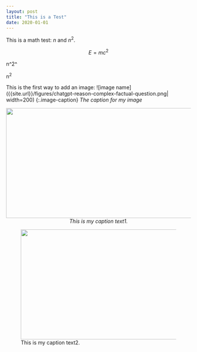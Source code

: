 ```yaml
---
layout: post
title: "This is a Test"
date: 2020-01-01 
---
```


This is a math test: $n$ and $n^2$.

$$ E = m c^2 $$

n^2^

n<sup>2</sup>


This is the first way to add an image: ![image name]({{site.url}}/figures/chatgpt-reason-complex-factual-question.png| width=200)
{:.image-caption}
*The caption for my image*


<p align="center">
    <img src="{{site.url}}/figures/chatgpt-reason-complex-factual-question.png" width="600" height="300" alt>
    <em>This is my caption text1.</em>
</p>

<figure>
  <img src="{{site.url}}/figures/chatgpt-reason-complex-factual-question.png" width="600" height="300" alt>
  <figcaption>This is my caption text2.</figcaption>
</figure>
